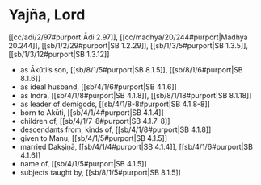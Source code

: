 # Yajña, Lord

[[cc/adi/2/97#purport|Ādi 2.97]], [[cc/madhya/20/244#purport|Madhya 20.244]], [[sb/1/2/29#purport|SB 1.2.29]], [[sb/1/3/5#purport|SB 1.3.5]], [[sb/1/3/12#purport|SB 1.3.12]]

* as Ākūti’s son, [[sb/8/1/5#purport|SB 8.1.5]], [[sb/8/1/6#purport|SB 8.1.6]]
* as ideal husband, [[sb/4/1/6#purport|SB 4.1.6]]
* as Indra, [[sb/4/1/8#purport|SB 4.1.8]], [[sb/8/1/18#purport|SB 8.1.18]]
* as leader of demigods, [[sb/4/1/8-8#purport|SB 4.1.8-8]]
* born to Akūti, [[sb/4/1/4#purport|SB 4.1.4]]
* children of, [[sb/4/1/7-8#purport|SB 4.1.7-8]]
* descendants from, kinds of, [[sb/4/1/8#purport|SB 4.1.8]]
* given to Manu, [[sb/4/1/5#purport|SB 4.1.5]]
* married Dakṣiṇā, [[sb/4/1/4#purport|SB 4.1.4]], [[sb/4/1/6#purport|SB 4.1.6]]
* name of, [[sb/4/1/5#purport|SB 4.1.5]]
* subjects taught by, [[sb/8/1/5#purport|SB 8.1.5]]
